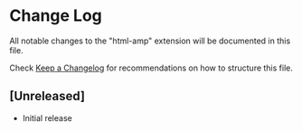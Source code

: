 # Change Log
All notable changes to the "html-amp" extension will be documented in this file.

Check [Keep a Changelog](http://keepachangelog.com/) for recommendations on how to structure this file.

## [Unreleased]
- Initial release